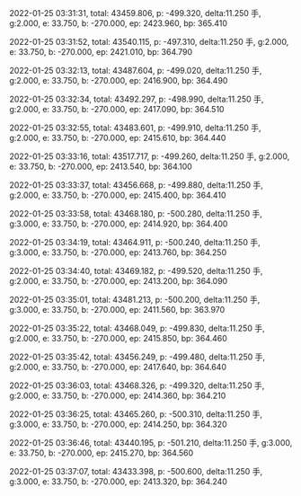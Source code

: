 2022-01-25 03:31:31, total: 43459.806, p: -499.320, delta:11.250 手, g:2.000, e: 33.750, b: -270.000, ep: 2423.960, bp: 365.410

2022-01-25 03:31:52, total: 43540.115, p: -497.310, delta:11.250 手, g:2.000, e: 33.750, b: -270.000, ep: 2421.010, bp: 364.790

2022-01-25 03:32:13, total: 43487.604, p: -499.020, delta:11.250 手, g:2.000, e: 33.750, b: -270.000, ep: 2416.900, bp: 364.490

2022-01-25 03:32:34, total: 43492.297, p: -498.990, delta:11.250 手, g:2.000, e: 33.750, b: -270.000, ep: 2417.090, bp: 364.510

2022-01-25 03:32:55, total: 43483.601, p: -499.910, delta:11.250 手, g:2.000, e: 33.750, b: -270.000, ep: 2415.610, bp: 364.440

2022-01-25 03:33:16, total: 43517.717, p: -499.260, delta:11.250 手, g:2.000, e: 33.750, b: -270.000, ep: 2413.540, bp: 364.100

2022-01-25 03:33:37, total: 43456.668, p: -499.880, delta:11.250 手, g:2.000, e: 33.750, b: -270.000, ep: 2415.400, bp: 364.410

2022-01-25 03:33:58, total: 43468.180, p: -500.280, delta:11.250 手, g:3.000, e: 33.750, b: -270.000, ep: 2414.920, bp: 364.400

2022-01-25 03:34:19, total: 43464.911, p: -500.240, delta:11.250 手, g:3.000, e: 33.750, b: -270.000, ep: 2413.760, bp: 364.250

2022-01-25 03:34:40, total: 43469.182, p: -499.520, delta:11.250 手, g:2.000, e: 33.750, b: -270.000, ep: 2413.200, bp: 364.090

2022-01-25 03:35:01, total: 43481.213, p: -500.200, delta:11.250 手, g:3.000, e: 33.750, b: -270.000, ep: 2411.560, bp: 363.970

2022-01-25 03:35:22, total: 43468.049, p: -499.830, delta:11.250 手, g:2.000, e: 33.750, b: -270.000, ep: 2415.850, bp: 364.460

2022-01-25 03:35:42, total: 43456.249, p: -499.480, delta:11.250 手, g:2.000, e: 33.750, b: -270.000, ep: 2417.640, bp: 364.640

2022-01-25 03:36:03, total: 43468.326, p: -499.320, delta:11.250 手, g:2.000, e: 33.750, b: -270.000, ep: 2414.360, bp: 364.210

2022-01-25 03:36:25, total: 43465.260, p: -500.310, delta:11.250 手, g:3.000, e: 33.750, b: -270.000, ep: 2414.250, bp: 364.320

2022-01-25 03:36:46, total: 43440.195, p: -501.210, delta:11.250 手, g:3.000, e: 33.750, b: -270.000, ep: 2415.270, bp: 364.560

2022-01-25 03:37:07, total: 43433.398, p: -500.600, delta:11.250 手, g:3.000, e: 33.750, b: -270.000, ep: 2413.320, bp: 364.240